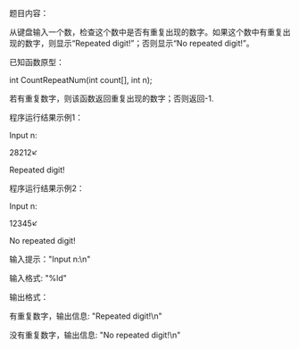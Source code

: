 题目内容：

从键盘输入一个数，检查这个数中是否有重复出现的数字。如果这个数中有重复出现的数字，则显示“Repeated digit!”；否则显示“No repeated digit!”。

已知函数原型：


int CountRepeatNum(int count[], int n);

若有重复数字，则该函数返回重复出现的数字；否则返回-1.

程序运行结果示例1：

Input n:

28212↙

Repeated digit!



程序运行结果示例2：

Input n:

12345↙

No repeated digit!



输入提示："Input n:\n"

输入格式: "%ld"

输出格式：

有重复数字，输出信息: "Repeated digit!\n"

没有重复数字，输出信息: "No repeated digit!\n"